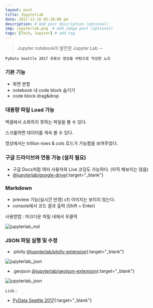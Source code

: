 ```yaml
---
layout: post
title: JupyterLab
date: 2017-11-16 05:30:00 pm
description: # Add post description (optional)
img: jupyterlab.png  # Add image post (optional)
tags: [Tech, Jupyter] # add tag
---
```


> Jupyter notebook이 발전한 Jupyter Lab -- 

`PyData Seattle 2017 유튜브 영상을 바탕으로 작성한 노트`

### 기본 기능

* 화면 분할
* notebook 내 code block 숨기기
* code block drag&drop

### 대용량 파일 Load 가능

엑셀에서 소화하지 못하는 파일을 볼 수 있다.

스크롤하면 데이터를 계속 볼 수 있다.

영상에서는 trillion rows & cols 로드가 가능함을 보여주었다.

### 구글 드라이브와 연동 가능 (설치 필요)
* 구글 Docs처럼 여러 사용자와 Live 코딩도 가능하다. (아직 해보지는 않음)
* [@jupyterlab/google-drive](https://github.com/jupyterlab/jupyterlab-google-drive){:target="_blank"}

### Markdown

* preview 기능(실시간 반영) cf) 이미지는 보이지 않는다.
* console에서 코드 결과 출력 (Shift + Enter)

사용방법 : 마크다운 파일 내에서 우클릭

![jupyterlab_md]({{site.baseurl}}/assets/img/jupyterlab(md).png)

### JSON 파일 실행 및 수정

* .plotly [@jupyterlab/plotly-extension](https://github.com/jupyterlab/jupyter-renderers/tree/master/packages/plotly-extension){:target="_blank"}

![jupyterlab_json]({{site.baseurl}}/assets/img/jupyterlab(plotly).png)

* .geojson [@jupyterlab/geojson-extension](https://github.com/jupyterlab/jupyter-renderers/tree/master/packages/geojson-extension){:target="_blank"}

![jupyterlab_json]({{site.baseurl}}/assets/img/jupyterlab(geojson).png)

`Link` : 

* [PyData Seattle 2017](https://www.youtube.com/watch?v=u3gU2brTaVI){:target="_blank"}